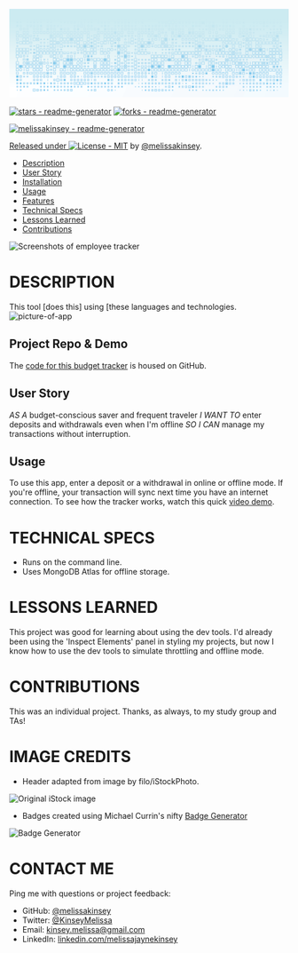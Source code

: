 
	
![readme-header](assets/readme-header.png)
	
[![stars - readme-generator](https://img.shields.io/github/stars/melissakinsey/readme-generator?style=social)](https://github.com/melissakinsey/readme-generator)
[![forks - readme-generator](https://img.shields.io/github/forks/melissakinsey/readme-generator?style=social)](https://github.com/melissakinsey/readme-generator)

[![melissakinsey - readme-generator](https://img.shields.io/static/v1?label=melissakinsey&message=readme-generator&color=blue&logo=github)](https://github.com/melissakinsey/readme-generator)
<div align="center">
</div>

[Released under ![License - MIT](https://img.shields.io/badge/License-MIT-blue)](#license) by [@melissakinsey](https://github.com/melissakinsey).	
	
* [Description](#Description)
* [User Story](#User_Story)
* [Installation](#Installation)
* [Usage](#Usage)
* [Features](#Features)
* [Technical Specs](#Technical_Specs)
* [Lessons Learned](#Lessons_Learned)
* [Contributions](#Contributions)
	
![Screenshots of employee tracker](assets/employee-schema-cover.png)

# DESCRIPTION
This tool [does this] using [these languages and technologies. 
![picture-of-app](assets/screenshot.png)

## Project Repo & Demo
The [code for this budget tracker](https://github.com/melissakinsey/budget-tracker) is housed on GitHub.  
		
## User Story
*AS A* budget-conscious saver and frequent traveler *I WANT TO* enter deposits and withdrawals even when I'm offline *SO I CAN* manage my transactions without interruption.	
	
## Usage
To use this app, enter a deposit or a withdrawal in online or offline mode. If you're offline, your transaction will sync next time you have an internet connection. To see how the tracker works, watch this quick [video demo](https://youtu.be/loremipsum).

# TECHNICAL SPECS
* Runs on the command line. 
* Uses MongoDB Atlas for offline storage. 
	
# LESSONS LEARNED 
This project was good for learning about using the dev tools. I'd already been using the 'Inspect Elements' panel in styling my projects, but now I know how to use the dev tools to simulate throttling and offline mode.

# CONTRIBUTIONS
This was an individual project. Thanks, as always, to my study group and TAs!
	
# IMAGE CREDITS
* Header adapted from image by filo/iStockPhoto.

![Original iStock image](assets/header-original.png)  
* Badges created using Michael Currin's nifty [Badge Generator](https://michaelcurrin.github.io/badge-generator/#/repo)

![Badge Generator](assets/badge-generator.png) 

# CONTACT ME
Ping me with questions or project feedback:
* GitHub: [@melissakinsey](https://melissakinsey.github.io/portfolio/)
* Twitter: [@KinseyMelissa](https://twitter.com/KinseyMelissa)
* Email: [kinsey.melissa@gmail.com](mailto:kinsey.melissa@gmail.com)
* LinkedIn: [linkedin.com/melissajaynekinsey](https://www.linkedin.com/in/melissajaynekinsey/)

